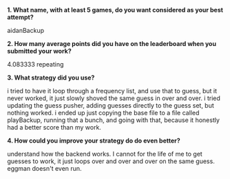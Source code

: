 
**1. What name, with at least 5 games, do you want considered as your best attempt?**

aidanBackup

**2. How many average points did you have on the leaderboard when you submitted your work?**

4.083333 repeating

**3. What strategy did you use?**

i tried to have it loop through a frequency list, and use that to guess, but it never worked, it just slowly shoved the same guess in over and over. i tried updating the guess pusher, adding guesses directly to the guess set, but nothing worked. i ended up just copying the base file to a file called playBackup, running that a bunch, and going with that, because it honestly had a better score than my work.

**4. How could you improve your strategy do do even better?**

understand how the backend works. I cannot for the life of me to get guesses to work, it just loops over and over and over on the same guess. eggman doesn't even run.

